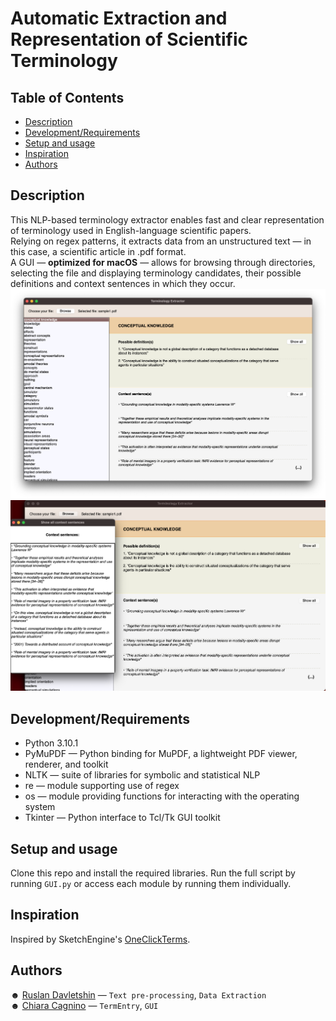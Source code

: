 # Automatic Extraction and Representation of Scientific Terminology

## Table of Contents

- [Description](#Description)
- [Development/Requirements](#Development-requirements)
- [Setup and usage](#Setup-and-usage)
- [Inspiration](#Inspiration)
- [Authors](#Authors)

## Description
   
This NLP-based terminology extractor enables fast and clear representation of terminology used in English-language scientific papers. <br>
Relying on regex patterns, it extracts data from an unstructured text — in this case, a scientific article in .pdf format. <br>
A GUI — **optimized for macOS** — allows for browsing through directories, selecting the file and displaying terminology candidates, their possible definitions and context sentences in which they occur.
![Image 1](screenshot1.png)
![Image 2](screenshot2.png)

## Development/Requirements
* Python 3.10.1
* PyMuPDF — Python binding for MuPDF, a lightweight PDF viewer, renderer, and toolkit
* NLTK — suite of libraries for symbolic and statistical NLP
* re — module supporting use of regex
* os — module providing functions for interacting with the operating system
* Tkinter — Python interface to Tcl/Tk GUI toolkit

## Setup and usage
Clone this repo and install the required libraries. Run the full script by running `GUI.py` or access each module by running them individually. 

## Inspiration
Inspired by SketchEngine's [OneClickTerms](https://terms.sketchengine.eu/how-does-it-work).

## Authors
☻ [Ruslan Davletshin](https://github.com/ruslandavlet) — `Text pre-processing`, `Data Extraction` <br>
☻ [Chiara Cagnino](https://github.com/ccagnino) — `TermEntry`, `GUI`
